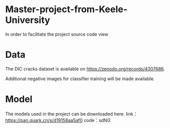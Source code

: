 # Master-project-from-Keele-University
In order to facilitate the project source code view


# Data
The DIC cracks dataset is available on https://zenodo.org/records/4307686.

Additional negative images for classifier training will be made available.

# Model
The models used in the project can be downloaded here.
link：https://pan.quark.cn/s/d19158aa5af0
code：sdNG
